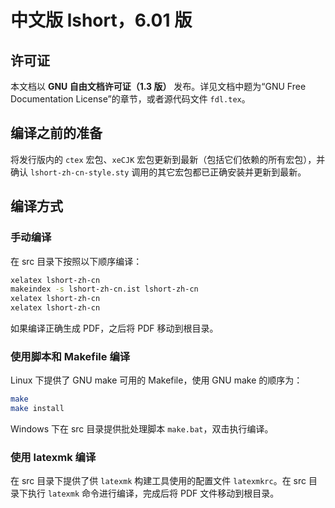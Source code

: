 # 中文版 lshort，6.01 版

## 许可证

本文档以 **GNU 自由文档许可证（1.3 版）** 发布。详见文档中题为“GNU Free Documentation License”的章节，或者源代码文件 `fdl.tex`。

## 编译之前的准备

将发行版内的 `ctex` 宏包、`xeCJK` 宏包更新到最新（包括它们依赖的所有宏包），并确认 `lshort-zh-cn-style.sty` 调用的其它宏包都已正确安装并更新到最新。

## 编译方式

### 手动编译

在 src 目录下按照以下顺序编译：

```sh
xelatex lshort-zh-cn
makeindex -s lshort-zh-cn.ist lshort-zh-cn
xelatex lshort-zh-cn
xelatex lshort-zh-cn
```

如果编译正确生成 PDF，之后将 PDF 移动到根目录。

### 使用脚本和 Makefile 编译

Linux 下提供了 GNU make 可用的 Makefile，使用 GNU make 的顺序为：

```sh
make
make install
```

Windows 下在 src 目录提供批处理脚本 `make.bat`，双击执行编译。

### 使用 latexmk 编译

在 src 目录下提供了供 `latexmk` 构建工具使用的配置文件 `latexmkrc`。在 src 目录下执行 `latexmk` 命令进行编译，完成后将 PDF 文件移动到根目录。
